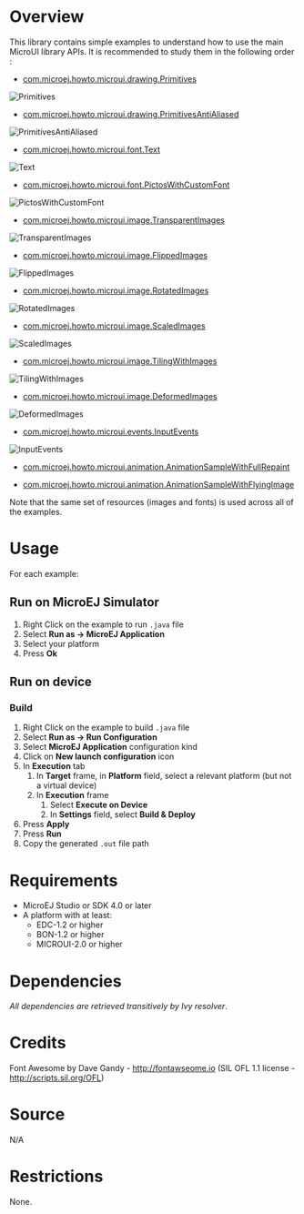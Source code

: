 <!--
	Markdown
	Copyright 2016 IS2T. All rights reserved.
	Use of this source code is governed by a BSD-style license that can be found at http://www.is2t.com/open-source-bsd-license/.
-->

# Overview
This library contains simple examples to understand how to use the main MicroUI library APIs. It is recommended to study them in the following order :


- [com.microej.howto.microui.drawing.Primitives](/MicroUI-Get-Started/src/main/java/com/microej/howto/microui/drawing/Primitives.java)

![Primitives](screenshots/Primitives.png)

- [com.microej.howto.microui.drawing.PrimitivesAntiAliased](/MicroUI-Get-Started/src/main/java/com/microej/howto/microui/drawing/PrimitivesAntiAliased.java)

![PrimitivesAntiAliased](screenshots/PrimitivesAntiAliased.png)

- [com.microej.howto.microui.font.Text](/MicroUI-Get-Started/src/main/java/com/microej/howto/microui/font/Text.java)

![Text](screenshots/Text.png)

- [com.microej.howto.microui.font.PictosWithCustomFont](/MicroUI-Get-Started/src/main/java/com/microej/howto/microui/font/PictosWithCustomFont.java)

![PictosWithCustomFont](screenshots/PictosWithCustomFont.png)

- [com.microej.howto.microui.image.TransparentImages](/MicroUI-Get-Started/src/main/java/com/microej/howto/microui/image/TransparentImages.java)

![TransparentImages](screenshots/TransparentImages.png)

- [com.microej.howto.microui.image.FlippedImages](/MicroUI-Get-Started/src/main/java/com/microej/howto/microui/image/FlippedImages.java)

![FlippedImages](screenshots/FlippedImages.png)

- [com.microej.howto.microui.image.RotatedImages](/MicroUI-Get-Started/src/main/java/com/microej/howto/microui/image/RotatedImages.java)

![RotatedImages](screenshots/RotatedImages.png)

- [com.microej.howto.microui.image.ScaledImages](/MicroUI-Get-Started/src/main/java/com/microej/howto/microui/image/ScaledImages.java)

![ScaledImages](screenshots/ScaledImages.png)

- [com.microej.howto.microui.image.TilingWithImages](/MicroUI-Get-Started/src/main/java/com/microej/howto/microui/image/TilingWithImages.java)

![TilingWithImages](screenshots/TilingWithImages.png)

- [com.microej.howto.microui.image.DeformedImages](/MicroUI-Get-Started/src/main/java/com/microej/howto/microui/image/DeformedImages.java)

![DeformedImages](screenshots/DeformedImages.png)

- [com.microej.howto.microui.events.InputEvents](/MicroUI-Get-Started/src/main/java/com/microej/howto/microui/events/InputEvents.java)

![InputEvents](screenshots/InputEvents.png)

- [com.microej.howto.microui.animation.AnimationSampleWithFullRepaint](/MicroUI-Get-Started/src/main/java/com/microej/howto/microui/animation/AnimationSampleWithFullRepaint.java)

- [com.microej.howto.microui.animation.AnimationSampleWithFlyingImage](/MicroUI-Get-Started/src/main/java/com/microej/howto/microui/animation/AnimationSampleWithFlyingImage.java)


Note that the same set of resources (images and fonts) is used across all of the examples.

# Usage
For each example:
## Run on MicroEJ Simulator
1. Right Click on the example to run `.java` file
2. Select **Run as -> MicroEJ Application**
3. Select your platform 
4. Press **Ok**


## Run on device
### Build
1. Right Click on the example to build `.java` file
2. Select **Run as -> Run Configuration** 
3. Select **MicroEJ Application** configuration kind
4. Click on **New launch configuration** icon
5. In **Execution** tab
	1. In **Target** frame, in **Platform** field, select a relevant platform (but not a virtual device)
	2. In **Execution** frame
		1. Select **Execute on Device**
		2. In **Settings** field, select **Build & Deploy**
6. Press **Apply**
7. Press **Run**
8. Copy the generated `.out` file path
	
# Requirements
* MicroEJ Studio or SDK 4.0 or later
* A platform with at least:
	* EDC-1.2 or higher
	* BON-1.2 or higher
	* MICROUI-2.0 or higher

# Dependencies
_All dependencies are retrieved transitively by Ivy resolver_.

# Credits
Font Awesome by Dave Gandy - http://fontawseome.io
(SIL OFL 1.1 license - http://scripts.sil.org/OFL)

# Source
N/A

# Restrictions
None.
